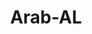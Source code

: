 ---
title: Arab-AL
slug: arab-al
f_state:
- cms/state/alabama.md
f_locations:
- cms/payday-loan/a-1-quick-cash-advance-co-581.md
- cms/payday-loan/a1-quick-cash-advance-company-646.md
- cms/payday-loan/advance-america-1043.md
- cms/payday-loan/arab-jewelry-pawn-shop-llc-4769.md
- cms/payday-loan/check-into-cash-11437.md
- cms/payday-loan/check-into-cash-inc-12997.md
- cms/payday-loan/fast-cash-17554.md
- cms/payday-loan/payday-usa-24100.md
- cms/payday-loan/quik-cash-co-25570.md
- cms/payday-loan/th-e-cash-store-27290.md
updated-on: '2024-05-30T13:41:28.615Z'
created-on: '2024-05-30T13:41:28.615Z'
published-on: '2024-05-30T13:54:32.469Z'
f_city: Arab
layout: '[city].html'
tags: city
---